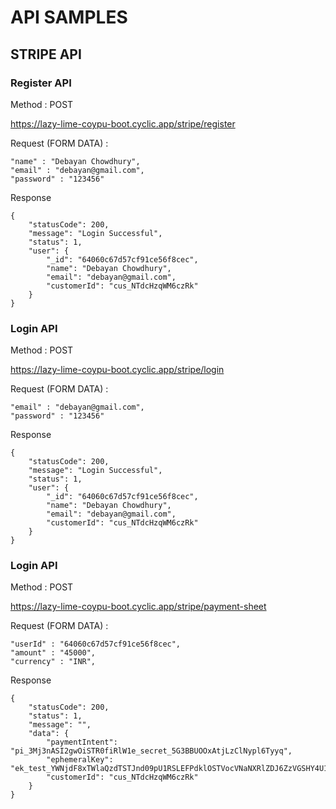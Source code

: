 
# API SAMPLES



## STRIPE API

### Register API

Method : POST

https://lazy-lime-coypu-boot.cyclic.app/stripe/register


Request (FORM DATA) : 


    "name" : "Debayan Chowdhury",
    "email" : "debayan@gmail.com",
    "password" : "123456"


Response 

    {
        "statusCode": 200,
        "message": "Login Successful",
        "status": 1,
        "user": {
            "_id": "64060c67d57cf91ce56f8cec",
            "name": "Debayan Chowdhury",
            "email": "debayan@gmail.com",
            "customerId": "cus_NTdcHzqWM6czRk"
        }
    }


### Login API

Method : POST

https://lazy-lime-coypu-boot.cyclic.app/stripe/login


Request (FORM DATA) : 

    "email" : "debayan@gmail.com",
    "password" : "123456"

Response 


    {
        "statusCode": 200,
        "message": "Login Successful",
        "status": 1,
        "user": {
            "_id": "64060c67d57cf91ce56f8cec",
            "name": "Debayan Chowdhury",
            "email": "debayan@gmail.com",
            "customerId": "cus_NTdcHzqWM6czRk"
        }
    }

### Login API

Method : POST

https://lazy-lime-coypu-boot.cyclic.app/stripe/payment-sheet


Request (FORM DATA) : 

    "userId" : "64060c67d57cf91ce56f8cec",
    "amount" : "45000",
    "currency" : "INR",

Response 


    {
        "statusCode": 200,
        "status": 1,
        "message": "",
        "data": {
            "paymentIntent": "pi_3Mj3nASI2gwOiSTR0fiRlW1e_secret_5G3BBUOOxAtjLzClNypl6Tyyq",
            "ephemeralKey": "ek_test_YWNjdF8xTWlaQzdTSTJnd09pU1RSLEFPdklOSTVocVNaNXRlZDJ6ZzVGSHY4U1lTeGhsM2w_001jtWsYy1",
            "customerId": "cus_NTdcHzqWM6czRk"
        }
    }



